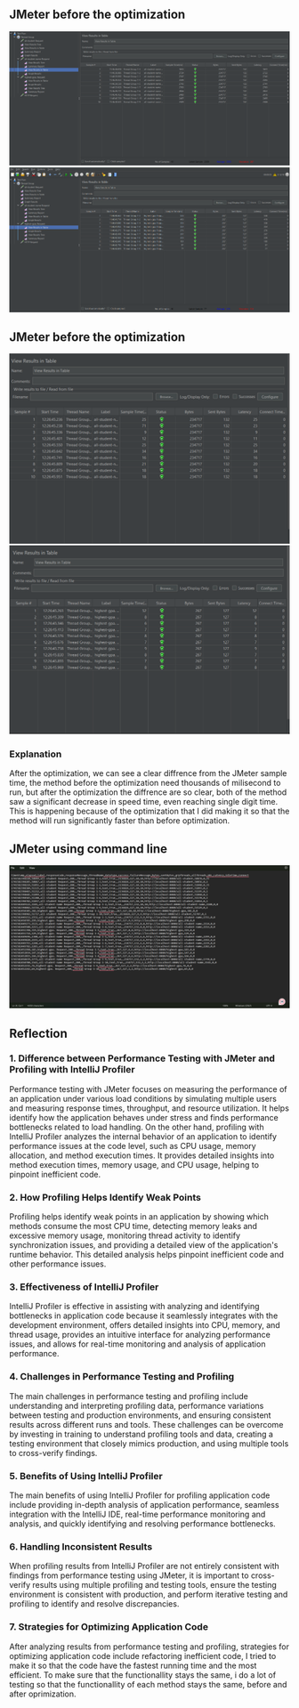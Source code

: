 ## JMeter before the optimization
![Alt text](media/jmeterbefore1.png)
![Alt text](media/jemeterbefore2.png)
## JMeter before the optimization
![Alt text](media/jmeterafter1.png)
![Alt text](media/jmeterafter2.png)

### Explanation

After the optimization, we can see a clear diffrence from the JMeter sample time, the method before the optimization need thousands of milisecond to run, but after the optimization the diffrence are so clear, both of the method saw a significant decrease in speed time, even reaching single digit time. This is happening because of the optimization that I did making it so that the method will run significantly faster than before optimization.

## JMeter using command line
![Alt text](media/jmetercommand.png)

## Reflection

### 1. Difference between Performance Testing with JMeter and Profiling with IntelliJ Profiler
Performance testing with JMeter focuses on measuring the performance of an application under various load conditions by simulating multiple users and measuring response times, throughput, and resource utilization. It helps identify how the application behaves under stress and finds performance bottlenecks related to load handling. On the other hand, profiling with IntelliJ Profiler analyzes the internal behavior of an application to identify performance issues at the code level, such as CPU usage, memory allocation, and method execution times. It provides detailed insights into method execution times, memory usage, and CPU usage, helping to pinpoint inefficient code.

### 2. How Profiling Helps Identify Weak Points
Profiling helps identify weak points in an application by showing which methods consume the most CPU time, detecting memory leaks and excessive memory usage, monitoring thread activity to identify synchronization issues, and providing a detailed view of the application's runtime behavior. This detailed analysis helps pinpoint inefficient code and other performance issues.

### 3. Effectiveness of IntelliJ Profiler
IntelliJ Profiler is effective in assisting with analyzing and identifying bottlenecks in application code because it seamlessly integrates with the development environment, offers detailed insights into CPU, memory, and thread usage, provides an intuitive interface for analyzing performance issues, and allows for real-time monitoring and analysis of application performance.

### 4. Challenges in Performance Testing and Profiling 
The main challenges in performance testing and profiling include understanding and interpreting profiling data, performance variations between testing and production environments, and ensuring consistent results across different runs and tools. These challenges can be overcome by investing in training to understand profiling tools and data, creating a testing environment that closely mimics production, and using multiple tools to cross-verify findings.

### 5. Benefits of Using IntelliJ Profiler
The main benefits of using IntelliJ Profiler for profiling application code include providing in-depth analysis of application performance, seamless integration with the IntelliJ IDE, real-time performance monitoring and analysis, and quickly identifying and resolving performance bottlenecks.

### 6. Handling Inconsistent Results
When profiling results from IntelliJ Profiler are not entirely consistent with findings from performance testing using JMeter, it is important to cross-verify results using multiple profiling and testing tools, ensure the testing environment is consistent with production, and perform iterative testing and profiling to identify and resolve discrepancies.

### 7. Strategies for Optimizing Application Code 
After analyzing results from performance testing and profiling, strategies for optimizing application code include refactoring inefficient code, I tried to make it so that the code have the fastest running time and the most efficient. To make sure that the functionallity stays the same, i do a lot of testing so that the functionallity of each method stays the same, before and after oprimization.
